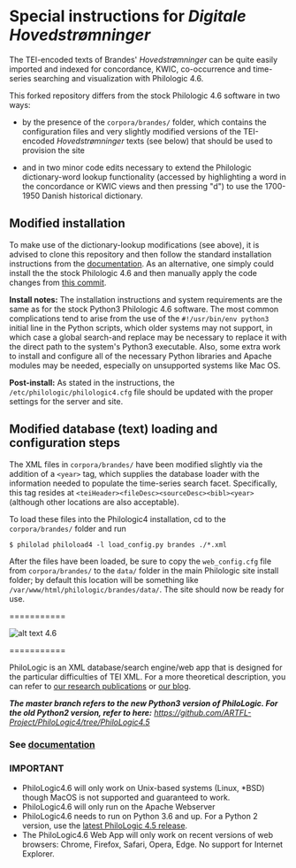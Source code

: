 # Special instructions for _Digitale Hovedstrømninger_

The TEI-encoded texts of Brandes' _Hovedstrømninger_ can be quite easily 
imported and indexed for concordance, KWIC, co-occurrence and time-series 
searching and visualization with Philologic 4.6.

This forked repository differs from the stock Philologic 4.6 software in two
ways:

- by the presence of the `corpora/brandes/` folder, which contains the 
configuration files and very slightly modified versions of the TEI-encoded 
_Hovedstrømninger_ texts (see below) that should be used to provision the 
site

- and in two minor code edits necessary to extend the Philologic 
dictionary-word lookup functionality (accessed by highlighting a word in the 
concordance or KWIC views and then pressing "d") to use the 1700-1950 Danish 
historical dictionary.

## Modified installation

To make use of the dictionary-lookup modifications (see above), it is advised
to clone this repository and then follow the standard installation instructions
from the [documentation](https://artfl-project.github.io/PhiloLogic4/).
As an alternative, one simply could install the the stock Philologic 4.6 and 
then manually apply the code changes from [this commit](https://github.com/ARTFL-Project/PhiloLogic4/commit/2ffbd4b99e3eafa65e657dcd1a4dbe3957974dc3).

**Install notes:** The installation instructions and system requirements are
the same as for the stock Python3 Philologic 4.6 software. The most common 
complications tend to arise from the use of the `#!/usr/bin/env python3`
initial line in the Python scripts, which older systems may not support, in
which case a global search-and replace may be necessary to replace it with
the direct path to the system's Python3 executable. Also, some extra work to
install and configure all of the necessary Python libraries and Apache modules
may be needed, especially on unsupported systems like Mac OS.

**Post-install:** As stated in the instructions, the 
`/etc/philologic/philologic4.cfg` file should be updated with the proper
settings for the server and site. 

## Modified database (text) loading and configuration steps

The XML files in `corpora/brandes/` have been modified slightly via the
addition of a `<year>` tag, which supplies the database loader with the
information needed to populate the time-series search facet. Specifically,
this tag resides at `<teiHeader><fileDesc><sourceDesc><bibl><year>` (although
other locations are also acceptable).

To load these files into the Philologic4 installation, cd to the
`corpora/brandes/` folder and run

`$ philolad philoload4 -l load_config.py brandes ./*.xml`

After the files have been loaded, be sure to copy the `web_config.cfg` file
from `corpora/brandes/` to the `data/` folder in the main Philologic site
install folder; by default this location will be something like 
`/var/www/html/philologic/brandes/data/`. The site should now be ready for use.

===========

![alt text](www/app/assets/img/philo.png) 4.6

===========


PhiloLogic is an XML database/search engine/web app that is designed
for the particular difficulties of TEI XML.  For a more theoretical
description, you can refer to [our research publications](http://http://jtei.revues.org/817) or [our blog](http://artfl.blogspot.com).

**_The master branch refers to the new Python3 version of PhiloLogic. For the old Python2 version, refer to here:_**
_https://github.com/ARTFL-Project/PhiloLogic4/tree/PhiloLogic4.5_

### See [documentation](https://artfl-project.github.io/PhiloLogic4/)

### IMPORTANT ###
* PhiloLogic4.6 will only work on Unix-based systems (Linux, *BSD) though MacOS is not supported and guaranteed to work.
* PhiloLogic4.6 will only run on the Apache Webserver
* PhiloLogic4.6 needs to run on Python 3.6 and up. For a Python 2 version, use the [latest PhiloLogic 4.5 release](https://github.com/ARTFL-Project/PhiloLogic4/releases/tag/v4.5.9).
* The PhiloLogic4.6 Web App will only work on recent versions of web browsers: Chrome, Firefox, Safari, Opera, Edge. No support for Internet Explorer.
